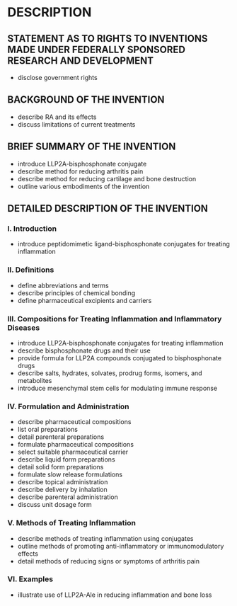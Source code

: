 # DESCRIPTION

## STATEMENT AS TO RIGHTS TO INVENTIONS MADE UNDER FEDERALLY SPONSORED RESEARCH AND DEVELOPMENT

- disclose government rights

## BACKGROUND OF THE INVENTION

- describe RA and its effects
- discuss limitations of current treatments

## BRIEF SUMMARY OF THE INVENTION

- introduce LLP2A-bisphosphonate conjugate
- describe method for reducing arthritis pain
- describe method for reducing cartilage and bone destruction
- outline various embodiments of the invention

## DETAILED DESCRIPTION OF THE INVENTION

### I. Introduction

- introduce peptidomimetic ligand-bisphosphonate conjugates for treating inflammation

### II. Definitions

- define abbreviations and terms
- describe principles of chemical bonding
- define pharmaceutical excipients and carriers

### III. Compositions for Treating Inflammation and Inflammatory Diseases

- introduce LLP2A-bisphosphonate conjugates for treating inflammation
- describe bisphosphonate drugs and their use
- provide formula for LLP2A compounds conjugated to bisphosphonate drugs
- describe salts, hydrates, solvates, prodrug forms, isomers, and metabolites
- introduce mesenchymal stem cells for modulating immune response

### IV. Formulation and Administration

- describe pharmaceutical compositions
- list oral preparations
- detail parenteral preparations
- formulate pharmaceutical compositions
- select suitable pharmaceutical carrier
- describe liquid form preparations
- detail solid form preparations
- formulate slow release formulations
- describe topical administration
- describe delivery by inhalation
- describe parenteral administration
- discuss unit dosage form

### V. Methods of Treating Inflammation

- describe methods of treating inflammation using conjugates
- outline methods of promoting anti-inflammatory or immunomodulatory effects
- detail methods of reducing signs or symptoms of arthritis pain

### VI. Examples

- illustrate use of LLP2A-Ale in reducing inflammation and bone loss

